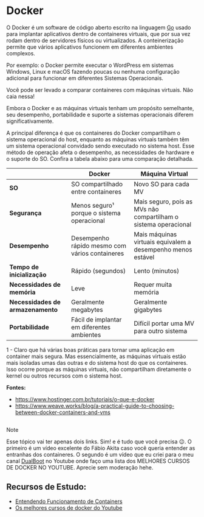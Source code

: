 # Docker

O Docker é um software de código aberto escrito na linguagem [Go](https://github.com/golang/go) usado para implantar aplicativos dentro de containeres virtuais, que por sua vez rodam dentro de servidores físicos ou virtualizados. A conteinerização permite que vários aplicativos funcionem em diferentes ambientes complexos. 

Por exemplo: o Docker permite executar o WordPress em sistemas Windows, Linux e macOS fazendo poucas ou nenhuma configuração adicional para funcionar em diferentes Sistemas Operacionais.

Você pode ser levado a comparar containeres com máquinas virtuais. Não caia nessa! 

Embora o Docker e as máquinas virtuais tenham um propósito semelhante, seu desempenho, portabilidade e suporte a sistemas operacionais diferem significativamente.

A principal diferença é que os containeres do Docker compartilham o sistema operacional do host, enquanto as máquinas virtuais também têm um sistema operacional convidado sendo executado no sistema host. Esse método de operação afeta o desempenho, as necessidades de hardware e o suporte do SO. Confira a tabela abaixo para uma comparação detalhada.


|     | Docker | Máquina Virtual |
| --- | --- | --- |
| **SO**                            | SO compartilhado entre containeres             | Novo SO para cada MV
| **Segurança**                     | Menos seguro¹ porque o sistema operacional     | Mais seguro, pois as MVs não compartilham o sistema operacional
| **Desempenho**                    | Desempenho rápido mesmo com vários containeres | Mais máquinas virtuais equivalem a desempenho menos estável
| **Tempo de inicialização**        | Rápido (segundos)                              | Lento (minutos)
| **Necessidades de memória**       | Leve                                           | Requer muita memória
| **Necessidades de armazenamento** | Geralmente megabytes                           | Geralmente gigabytes 
| **Portabilidade**                 | Fácil de implantar em diferentes ambientes     | Difícil portar uma MV para outro sistema

1 -  Claro que há várias boas práticas para tornar uma aplicação em container mais segura. Mas essencialmente, as máquinas virtuais estão mais isoladas umas das outras e do sistema host do que os containeres. Isso ocorre porque as máquinas virtuais, não compartilham diretamente o kernel ou outros recursos com o sistema host.

**Fontes:**
- https://www.hostinger.com.br/tutoriais/o-que-e-docker
- https://www.weave.works/blog/a-practical-guide-to-choosing-between-docker-containers-and-vms
##
> [!NOTE]
> Esse tópico vai ter apenas dois links. Sim! e é tudo que você precisa 😉. O primeiro é um vídeo excelente do Fábio Akita caso você queria entender as entranhas dos containeres. O segundo é um vídeo que eu criei para o meu canal [DualBoot](https://www.youtube.com/@DualBootTech?sub_confirmation=1) no Youtube onde faço uma lista dos MELHORES CURSOS DE DOCKER NO YOUTUBE. Aprecie sem moderação hehe.
##
## Recursos de Estudo:
- [Entendendo Funcionamento de Containers](https://www.youtube.com/watch?v=85k8se4Zo70)
- [Os melhores cursos de docker do Youtube](https://youtu.be/pVVL0CM6eWg?si=_xqBSq594LkrnD2T)

